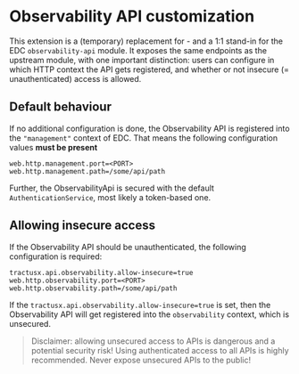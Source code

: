 # Observability API customization

This extension is a (temporary) replacement for - and a 1:1 stand-in for the EDC `observability-api` module. It exposes
the same endpoints as the upstream module, with one important distinction: users can configure in which HTTP context the
API gets registered, and whether or not insecure (= unauthenticated) access is allowed.

## Default behaviour

If no additional configuration is done, the Observability API is registered into the `"management"` context of EDC.
That means the following configuration values **must be present**

```
web.http.management.port=<PORT>
web.http.management.path=/some/api/path
```

Further, the ObservabilityApi is secured with the default `AuthenticationService`, most likely a token-based one.

## Allowing insecure access

If the Observability API should be unauthenticated, the following configuration is required:

```
tractusx.api.observability.allow-insecure=true
web.http.observability.port=<PORT>
web.http.observability.path=/some/api/path
```

If the `tractusx.api.observability.allow-insecure=true` is set, then the Observability API will get registered
into the `observability` context, which is unsecured.

> Disclaimer: allowing unsecured access to APIs is dangerous and a potential security risk! Using authenticated access
> to all APIs is highly recommended. Never expose unsecured APIs to the public! 